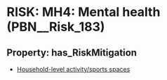 # RISK: __MH4: Mental health__ (PBN__Risk_183)

## Property: has_RiskMitigation

* [Household-level activity/sports spaces](PBN__RiskMitigation_223)

